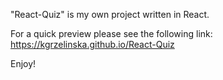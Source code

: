 "React-Quiz" is my own project written in React.

For a quick preview please see the following link: https://kgrzelinska.github.io/React-Quiz

Enjoy!

